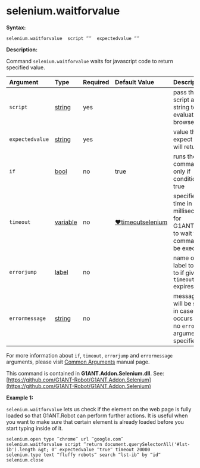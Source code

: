 # selenium.waitforvalue

**Syntax:**

```text
selenium.waitforvalue  script ‴‴  expectedvalue ‴‴
```

**Description:**

Command `selenium.waitforvalue` waits for javascript code to return specified value.

| Argument | Type | Required | Default Value | Description |
| :--- | :--- | :--- | :--- | :--- |
| `script` | [string](https://github.com/G1ANT-Robot/G1ANT.Manual/blob/master/G1ANT-Language/Structures/string.md) | yes |  | pass the full script as string to get it evaluated in browser |
| `expectedvalue` | [string](https://github.com/G1ANT-Robot/G1ANT.Manual/blob/master/G1ANT-Language/Structures/string.md) | yes |  | value that we expect script will return |
| `if` | [bool](https://github.com/G1ANT-Robot/G1ANT.Manual/blob/master/G1ANT-Language/Structures/bool.md) | no | true | runs the command only if condition is true |
| `timeout` | [variable](https://github.com/G1ANT-Robot/G1ANT.Manual/blob/master/G1ANT-Language/Special-Characters/variable.md) | no | [♥timeoutselenium](https://github.com/G1ANT-Robot/G1ANT.Manual/blob/master/G1ANT-Language/Variables/Special-Variables.md) | specifies time in milliseconds for G1ANT.Robot to wait for the command to be executed |
| `errorjump` | [label](https://github.com/G1ANT-Robot/G1ANT.Manual/blob/master/G1ANT-Language/Structures/label.md) | no |  | name of the label to jump to if given `timeout` expires |
| `errormessage` | [string](https://github.com/G1ANT-Robot/G1ANT.Manual/blob/master/G1ANT-Language/Structures/string.md) | no |  | message that will be shown in case error occurs and no `errorjump` argument is specified |

For more information about `if`, `timeout`, `errorjump` and `errormessage` arguments, please visit [Common Arguments](https://github.com/G1ANT-Robot/G1ANT.Manual/blob/master/G1ANT-Language/Common-Arguments.md) manual page.

This command is contained in **G1ANT.Addon.Selenium.dll**. See: [https://github.com/G1ANT-Robot/G1ANT.Addon.Selenium](https://github.com/G1ANT-Robot/G1ANT.Addon.Selenium)

**Example 1:**

`selenium.waitforvalue` lets us check if the element on the web page is fully loaded so that G1ANT.Robot can perform further actions. It is useful when you want to make sure that certain element is already loaded before you start typing inside of it.

```text
selenium.open type ‴chrome‴ url ‴google.com‴
selenium.waitforvalue script ‴return document.querySelectorAll('#lst-ib').length &gt; 0‴ expectedvalue ‴true‴ timeout 20000 
selenium.type text ‴fluffy robots‴ search ‴lst-ib‴ by ‴id‴
selenium.close
```

